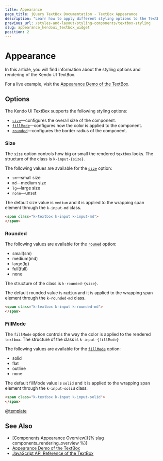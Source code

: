 ```yaml
---
title: Appearance
page_title: jQuery TextBox Documentation - TextBox Appearance
description: "Learn how to apply different styling options to the TextBox component."
previous_url: /styles-and-layout/styling-components/textbox-styling
slug: appearance_kendoui_textbox_widget
position: 2
---
```


# Appearance

In this article, you will find information about the styling options and rendering of the Kendo UI TextBox.

For a live example, visit the [Appearance Demo of the TextBox](https://demos.telerik.com/kendo-ui/textbox/appearance).

## Options

The Kendo UI TextBox supports the following styling options:

- [`size`](#size)—configures the overall size of the component.
- [`fillMode`](#fillmode)—configures how the color is applied to the component.
- [`rounded`](#rounded)—configures the border radius of the component.

### Size

The `size` option controls how big or small the rendered `textbox` looks. The structure of the class is `k-input-{size}`.

The following values are available for the [`size`](/api/javascript/ui/textbox/configuration/size) option:

- `sm`—small size
- `md`—medium size
- `lg`—large size
- `none`—unset

The default size value is `medium` and it is applied to the wrapping span element through the `k-input-md` class.

```html
<span class="k-textbox k-input k-input-md">
</span>
```

### Rounded

The following values are available for the [`rouned`](/api/javascript/ui/textbox/configuration/rounded) option:

- small(sm)
- medium(md)
- large(lg)
- full(full)
- none

The structure of the class is `k-rounded-{size}`.

The default rounded value is `medium` and it is applied to the wrapping span element through the `k-rounded-md` class.

```html
<span class="k-textbox k-input k-rounded-md">
</span>
```

### FillMode

The `fillMode` option controls the way the color is applied to the rendered `textbox`. The structure of the class is `k-input-{fillMode}`

The following values are available for the [`fillMode`](/api/javascript/ui/textbox/configuration/fillmode) option:

- solid
- flat
- outline
- none

The default fillMode value is `solid` and it is applied to the wrapping span element through the `k-input-solid` class.

```html
<span class="k-textbox k-input k-input-solid">
</span>
```

@[template](/_contentTemplates/components-rendering-section.md#components-rendering-section)

## See Also

* [Components Appearance Overview]({% slug components_rendering_overview %})
* [Appearance Demo of the TextBox](https://demos.telerik.com/kendo-ui/textbox/appearance)
* [JavaScript API Reference of the TextBox](/api/javascript/ui/textbox)
